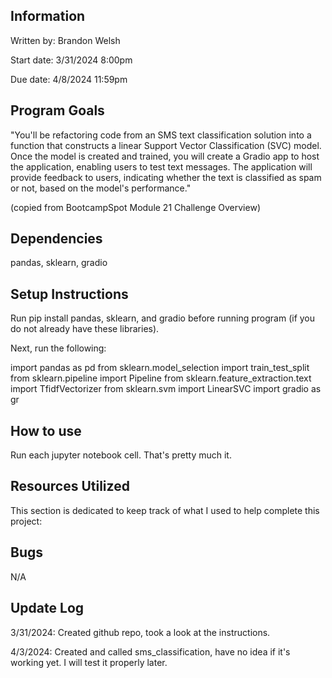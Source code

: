 ## Information
Written by: Brandon Welsh

Start date: 3/31/2024 8:00pm

Due date: 4/8/2024 11:59pm

## Program Goals
"You'll be refactoring code from an SMS text classification solution into a function that constructs a linear Support Vector Classification (SVC) model. Once the model is created and trained, you will create a Gradio app to host the application, enabling users to test text messages. The application will provide feedback to users, indicating whether the text is classified as spam or not, based on the model's performance." 

(copied from BootcampSpot Module 21 Challenge Overview)

## Dependencies
pandas, sklearn, gradio

## Setup Instructions
Run pip install pandas, sklearn, and gradio before running program (if you do not already have these libraries).

Next, run the following:

import pandas as pd
from sklearn.model_selection import train_test_split
from sklearn.pipeline import Pipeline
from sklearn.feature_extraction.text import TfidfVectorizer
from sklearn.svm import LinearSVC
import gradio as gr

## How to use
Run each jupyter notebook cell. That's pretty much it.

## Resources Utilized
This section is dedicated to keep track of what I used to help complete this project:


## Bugs

N/A

## Update Log
3/31/2024: Created github repo, took a look at the instructions.

4/3/2024: Created and called sms_classification, have no idea if it's working yet. I will test it properly later.

